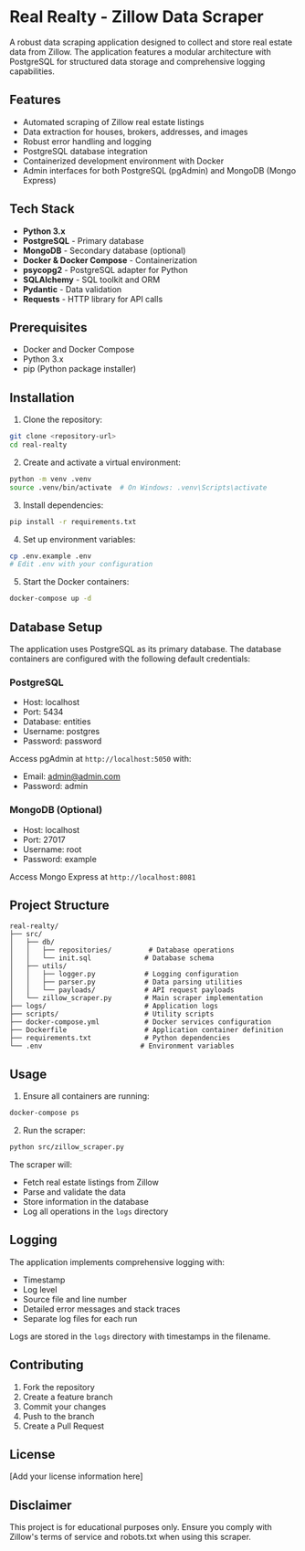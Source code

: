 # Real Realty - Zillow Data Scraper

A robust data scraping application designed to collect and store real estate data from Zillow. The application features a modular architecture with PostgreSQL for structured data storage and comprehensive logging capabilities.

## Features

- Automated scraping of Zillow real estate listings
- Data extraction for houses, brokers, addresses, and images
- Robust error handling and logging
- PostgreSQL database integration
- Containerized development environment with Docker
- Admin interfaces for both PostgreSQL (pgAdmin) and MongoDB (Mongo Express)

## Tech Stack

- **Python 3.x**
- **PostgreSQL** - Primary database
- **MongoDB** - Secondary database (optional)
- **Docker & Docker Compose** - Containerization
- **psycopg2** - PostgreSQL adapter for Python
- **SQLAlchemy** - SQL toolkit and ORM
- **Pydantic** - Data validation
- **Requests** - HTTP library for API calls

## Prerequisites

- Docker and Docker Compose
- Python 3.x
- pip (Python package installer)

## Installation

1. Clone the repository:
```bash
git clone <repository-url>
cd real-realty
```

2. Create and activate a virtual environment:
```bash
python -m venv .venv
source .venv/bin/activate  # On Windows: .venv\Scripts\activate
```

3. Install dependencies:
```bash
pip install -r requirements.txt
```

4. Set up environment variables:
```bash
cp .env.example .env
# Edit .env with your configuration
```

5. Start the Docker containers:
```bash
docker-compose up -d
```

## Database Setup

The application uses PostgreSQL as its primary database. The database containers are configured with the following default credentials:

### PostgreSQL
- Host: localhost
- Port: 5434
- Database: entities
- Username: postgres
- Password: password

Access pgAdmin at `http://localhost:5050` with:
- Email: admin@admin.com
- Password: admin

### MongoDB (Optional)
- Host: localhost
- Port: 27017
- Username: root
- Password: example

Access Mongo Express at `http://localhost:8081`

## Project Structure

```
real-realty/
├── src/
│   ├── db/
│   │   ├── repositories/         # Database operations
│   │   └── init.sql             # Database schema
│   ├── utils/
│   │   ├── logger.py            # Logging configuration
│   │   ├── parser.py            # Data parsing utilities
│   │   └── payloads/            # API request payloads
│   └── zillow_scraper.py        # Main scraper implementation
├── logs/                        # Application logs
├── scripts/                     # Utility scripts
├── docker-compose.yml           # Docker services configuration
├── Dockerfile                   # Application container definition
├── requirements.txt             # Python dependencies
└── .env                        # Environment variables
```

## Usage

1. Ensure all containers are running:
```bash
docker-compose ps
```

2. Run the scraper:
```bash
python src/zillow_scraper.py
```

The scraper will:
- Fetch real estate listings from Zillow
- Parse and validate the data
- Store information in the database
- Log all operations in the `logs` directory

## Logging

The application implements comprehensive logging with:
- Timestamp
- Log level
- Source file and line number
- Detailed error messages and stack traces
- Separate log files for each run

Logs are stored in the `logs` directory with timestamps in the filename.

## Contributing

1. Fork the repository
2. Create a feature branch
3. Commit your changes
4. Push to the branch
5. Create a Pull Request

## License

[Add your license information here]

## Disclaimer

This project is for educational purposes only. Ensure you comply with Zillow's terms of service and robots.txt when using this scraper.

